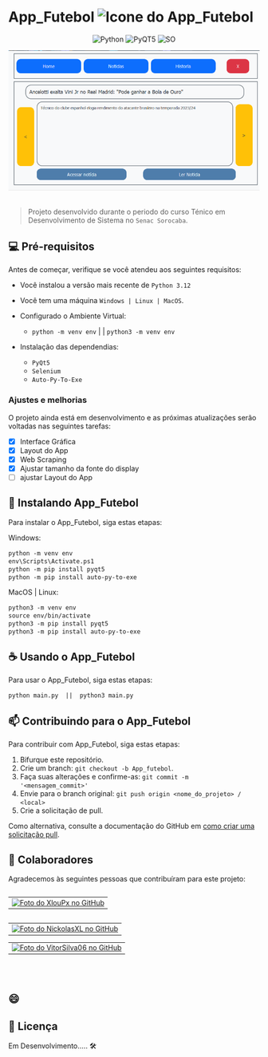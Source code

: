 # App_Futebol <img src="App_futebol.ico" width="32" alt="Icone do App_Futebol">
 
 <div align="center">

![Python](https://img.shields.io/badge/Python-3776AB?style=for-the-badge&logo=python&logoColor=white)
![PyQT5](https://img.shields.io/badge/Qt-%23217346.svg?style=for-the-badge&logo=Qt&logoColor=white)
![SO](https://img.shields.io/badge/Windows-0078D6?style=for-the-badge&logo=windows&logoColor=white)

<img src="fotoExemplo.png"  alt=" tela inicial do App_Futebol">
</div>
<br>

> Projeto desenvolvido durante o periodo do curso
Ténico em Desenvolvimento de Sistema no `Senac Sorocaba`.

## 💻 Pré-requisitos

Antes de começar, verifique se você atendeu aos seguintes requisitos:

- Você instalou a versão mais recente de `Python 3.12`
- Você tem uma máquina `Windows | Linux | MacOS`.
  
- Configurado o Ambiente Virtual:
  - `python -m venv env` | | `python3 -m venv env`
  
- Instalação das dependendias:
    - `PyQt5`
    - `Selenium `
    - `Auto-Py-To-Exe`

### Ajustes e melhorias

O projeto ainda está em desenvolvimento e as próximas atualizações serão voltadas nas seguintes tarefas:

- [x] Interface Gráfica
- [x] Layout do App
- [x] Web Scraping
- [x] Ajustar tamanho da fonte do display
- [ ] ajustar Layout do App

## 🚀 Instalando App_Futebol

Para instalar o App_Futebol, siga estas etapas:

Windows:
```
python -m venv env
env\Scripts\Activate.ps1
python -m pip install pyqt5
python -m pip install auto-py-to-exe
```
MacOS | Linux:
```
python3 -m venv env
source env/bin/activate
python3 -m pip install pyqt5
python3 -m pip install auto-py-to-exe
```

## ☕ Usando o App_Futebol

Para usar o App_Futebol, siga estas etapas:

```
python main.py  ||  python3 main.py
```

## 📫 Contribuindo para o App_Futebol

Para contribuir com App_Futebol, siga estas etapas:

1. Bifurque este repositório.
2. Crie um branch: `git checkout -b App_futebol`.
3. Faça suas alterações e confirme-as: `git commit -m '<mensagem_commit>'`
4. Envie para o branch original: `git push origin <nome_do_projeto> / <local>`
5. Crie a solicitação de pull.

Como alternativa, consulte a documentação do GitHub em [como criar uma solicitação pull](https://help.github.com/en/github/collaborating-with-issues-and-pull-requests/creating-a-pull-request).

## 🤝 Colaboradores

Agradecemos às seguintes pessoas que contribuíram para este projeto:

<table style="float: left;">
  <tr>
    <td align="center">
      <a href="#" title="Bruno Mendes">
        <img src="https://avatars.githubusercontent.com/u/78379724?s=96&v=4" width="100px" alt="Foto do XlouPx no GitHub"/><br>
      </a>
    </td>
  </tr>
</table>
<table style="float: left;">
  <tr>
    <td align="center">
      <a href="#" title="Nickolas">
        <img src="https://avatars.githubusercontent.com/u/164202169?v=4" width="100px" alt="Foto do NickolasXL no GitHub"/><br>
      </a>
    </td>
  </tr>
<table>
  <tr>
    <td align="center">
      <a href="#" title="Vitor">
        <img src="https://avatars.githubusercontent.com/u/164203021?v=4" width="100px" alt="Foto do VitorSilva06 no GitHub"/><br>
      </a>
    </td>
  </tr>
</table>
<br><br>

## 😄 
 
## 📝 Licença
Em Desenvolvimento..... 🛠️